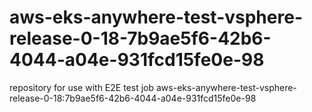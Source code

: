 # aws-eks-anywhere-test-vsphere-release-0-18-7b9ae5f6-42b6-4044-a04e-931fcd15fe0e-98
repository for use with E2E test job aws-eks-anywhere-test-vsphere-release-0-18:7b9ae5f6-42b6-4044-a04e-931fcd15fe0e-98

